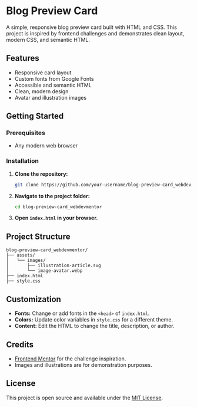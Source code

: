 # Blog Preview Card

A simple, responsive blog preview card built with HTML and CSS. This project is inspired by frontend challenges and demonstrates clean layout, modern CSS, and semantic HTML.

## Features

- Responsive card layout
- Custom fonts from Google Fonts
- Accessible and semantic HTML
- Clean, modern design
- Avatar and illustration images

## Getting Started

### Prerequisites

- Any modern web browser

### Installation

1. **Clone the repository:**
   ```sh
   git clone https://github.com/your-username/blog-preview-card_webdevmentor.git
   ```
2. **Navigate to the project folder:**
   ```sh
   cd blog-preview-card_webdevmentor
   ```
3. **Open `index.html` in your browser.**

## Project Structure

```
blog-preview-card_webdevmentor/
├── assets/
│   └── images/
│       ├── illustration-article.svg
│       └── image-avatar.webp
├── index.html
├── style.css
```

## Customization

- **Fonts:** Change or add fonts in the `<head>` of `index.html`.
- **Colors:** Update color variables in `style.css` for a different theme.
- **Content:** Edit the HTML to change the title, description, or author.

## Credits

- [Frontend Mentor](https://www.frontendmentor.io/) for the challenge inspiration.
- Images and illustrations are for demonstration purposes.

## License

This project is open source and available under the [MIT License](LICENSE).
